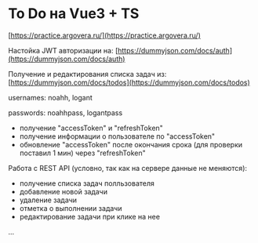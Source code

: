 # To Do на Vue3 + TS

[https://practice.argovera.ru/](https://practice.argovera.ru/)

Настойка JWT авторизации на: [https://dummyjson.com/docs/auth](https://dummyjson.com/docs/auth)

Получение и редактирования списка задач из: [https://dummyjson.com/docs/todos](https://dummyjson.com/docs/todos)

usernames: noahh, logant

passwords: noahhpass, logantpass

- получение "accessToken" и "refreshToken"
- получение информации о пользователе по "accessToken"
- обновление "accessToken" после окончания срока (для проверки поставил 1 мин) через "refreshToken"

Работа с REST API (условно, так как на сервере данные не меняются):
- получение списка задач полльзователя
- добавление новой задачи 
- удаление задачи
- отметка о выполнении задачи
- редактирование задачи при клике на нее

...


